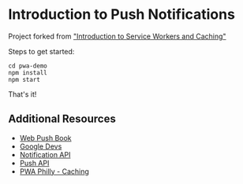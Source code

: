 # Introduction to Push Notifications

Project forked from ["Introduction to Service Workers and Caching"](https://github.com/pwa-philly/pwa-caching)

Steps to get started:

```
cd pwa-demo
npm install
npm start
```

That's it!

## Additional Resources

- [Web Push Book](https://web-push-book.gauntface.com/)
- [Google Devs](https://developers.google.com/web/fundamentals/push-notifications)
- [Notification API](https://developer.mozilla.org/en-US/docs/Web/API/notification)
- [Push API](https://developer.mozilla.org/en-US/docs/Web/API/Push_API)
- [PWA Philly - Caching](https://github.com/pwa-philly/pwa-caching)
